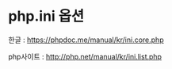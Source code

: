 # php.ini 옵션



한글 : https://phpdoc.me/manual/kr/ini.core.php

php사이트 : http://php.net/manual/kr/ini.list.php